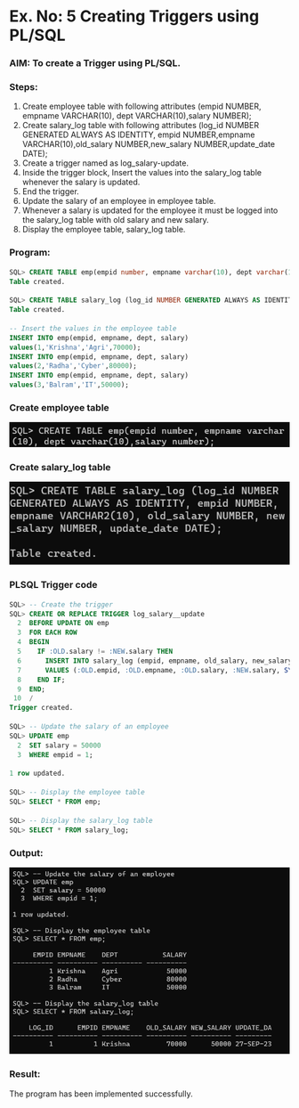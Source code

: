 # Ex. No: 5 Creating Triggers using PL/SQL

### AIM: To create a Trigger using PL/SQL.

### Steps:
1. Create employee table with following attributes (empid NUMBER, empname VARCHAR(10), dept VARCHAR(10),salary NUMBER);
2. Create salary_log table with following attributes (log_id NUMBER GENERATED ALWAYS AS IDENTITY, empid NUMBER,empname VARCHAR(10),old_salary NUMBER,new_salary NUMBER,update_date DATE);
3. Create a trigger named as log_salary-update.
4. Inside the trigger block, Insert the values into the salary_log table whenever the salary is updated.
5. End the trigger.
6. Update the salary of an employee in employee table.
7. Whenever a salary is updated for the employee it must be logged into the salary_log table with old salary and new salary.
8. Display the employee table, salary_log table.

### Program:
```sql
SQL> CREATE TABLE emp(empid number, empname varchar(10), dept varchar(10),salary number);
Table created.

SQL> CREATE TABLE salary_log (log_id NUMBER GENERATED ALWAYS AS IDENTITY, empid NUMBER, empname VARCHAR2(10), old_salary NUMBER, new_salary NUMBER, update_date DATE);
Table created.

-- Insert the values in the employee table
INSERT INTO emp(empid, empname, dept, salary)
values(1,'Krishna','Agri',70000);
INSERT INTO emp(empid, empname, dept, salary)
values(2,'Radha','Cyber',80000);
INSERT INTO emp(empid, empname, dept, salary)
values(3,'Balram','IT',50000);
```
### Create employee table

![Output](/exp5_DBMS-1.png)

### Create salary_log table

![Output](/exp5_DBMS-2.png)

### PLSQL Trigger code
```sql
SQL> -- Create the trigger
SQL> CREATE OR REPLACE TRIGGER log_salary__update
  2  BEFORE UPDATE ON emp
  3  FOR EACH ROW
  4  BEGIN
  5    IF :OLD.salary != :NEW.salary THEN
  6      INSERT INTO salary_log (empid, empname, old_salary, new_salary, update_date)
  7      VALUES (:OLD.empid, :OLD.empname, :OLD.salary, :NEW.salary, SYSDATE);
  8    END IF;
  9  END;
 10  /
Trigger created.

SQL> -- Update the salary of an employee
SQL> UPDATE emp
  2  SET salary = 50000
  3  WHERE empid = 1;

1 row updated.

SQL> -- Display the employee table
SQL> SELECT * FROM emp;

SQL> -- Display the salary_log table
SQL> SELECT * FROM salary_log;
```
### Output:

![Output](/exp5_DBMS-3.png)

### Result:
The program has been implemented successfully.
